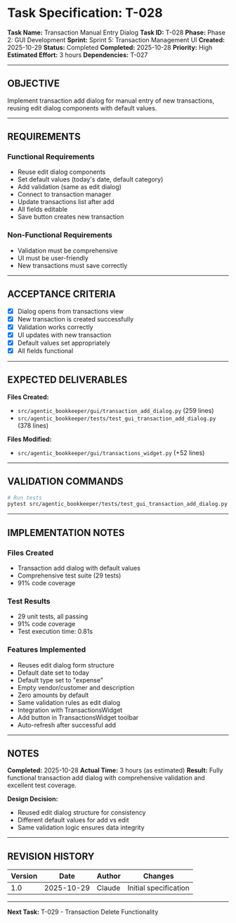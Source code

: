 # Task Specification: T-028

**Task Name:** Transaction Manual Entry Dialog
**Task ID:** T-028
**Phase:** Phase 2: GUI Development
**Sprint:** Sprint 5: Transaction Management UI
**Created:** 2025-10-29
**Status:** Completed
**Completed:** 2025-10-28
**Priority:** High
**Estimated Effort:** 3 hours
**Dependencies:** T-027

---

## OBJECTIVE

Implement transaction add dialog for manual entry of new transactions, reusing edit dialog components with default values.

---

## REQUIREMENTS

### Functional Requirements
- Reuse edit dialog components
- Set default values (today's date, default category)
- Add validation (same as edit dialog)
- Connect to transaction manager
- Update transactions list after add
- All fields editable
- Save button creates new transaction

### Non-Functional Requirements
- Validation must be comprehensive
- UI must be user-friendly
- New transactions must save correctly

---

## ACCEPTANCE CRITERIA

- [x] Dialog opens from transactions view
- [x] New transaction is created successfully
- [x] Validation works correctly
- [x] UI updates with new transaction
- [x] Default values set appropriately
- [x] All fields functional

---

## EXPECTED DELIVERABLES

**Files Created:**
- `src/agentic_bookkeeper/gui/transaction_add_dialog.py` (259 lines)
- `src/agentic_bookkeeper/tests/test_gui_transaction_add_dialog.py` (378 lines)

**Files Modified:**
- `src/agentic_bookkeeper/gui/transactions_widget.py` (+52 lines)

---

## VALIDATION COMMANDS

```bash
# Run tests
pytest src/agentic_bookkeeper/tests/test_gui_transaction_add_dialog.py -v
```

---

## IMPLEMENTATION NOTES

### Files Created
- Transaction add dialog with default values
- Comprehensive test suite (29 tests)
- 91% code coverage

### Test Results
- 29 unit tests, all passing
- 91% code coverage
- Test execution time: 0.81s

### Features Implemented
- Reuses edit dialog form structure
- Default date set to today
- Default type set to "expense"
- Empty vendor/customer and description
- Zero amounts by default
- Same validation rules as edit dialog
- Integration with TransactionsWidget
- Add button in TransactionsWidget toolbar
- Auto-refresh after successful add

---

## NOTES

**Completed:** 2025-10-28
**Actual Time:** 3 hours (as estimated)
**Result:** Fully functional transaction add dialog with comprehensive validation and excellent test coverage.

**Design Decision:**
- Reused edit dialog structure for consistency
- Different default values for add vs edit
- Same validation logic ensures data integrity

---

## REVISION HISTORY

| Version | Date       | Author | Changes                    |
|---------|------------|--------|-----------------------------|
| 1.0     | 2025-10-29 | Claude | Initial specification       |

---

**Next Task:** T-029 - Transaction Delete Functionality
